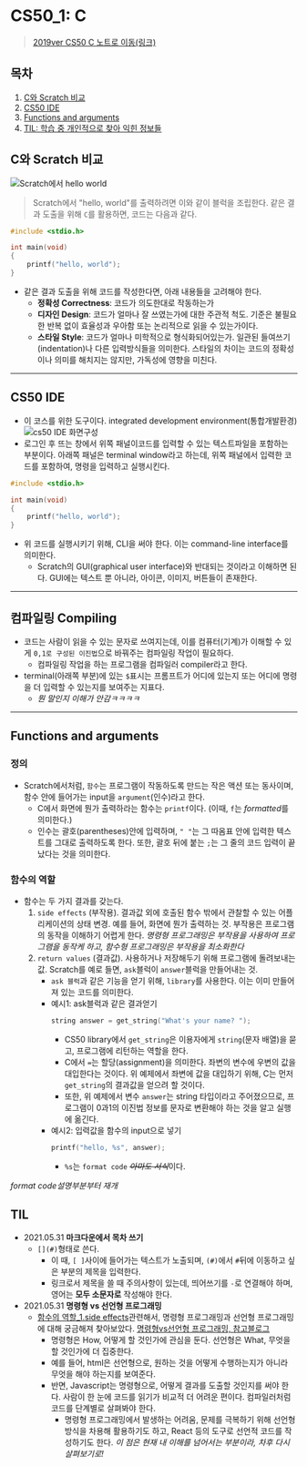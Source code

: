 # CS50_1: C

> [2019ver CS50 C 노트로 이동(링크)](https://github.com/ShinAhYoung21/TIL/blob/main/CS50/CS50_2019_C.md)

## 목차
1. [C와 Scratch 비교](#c와-scratch-비교)
2. [CS50 IDE](#cs50-ide)
3. [Functions and arguments](#functions-and-arguments)
4. [TIL: 학습 중 개인적으로 찾아 익힌 정보들](#til)

## C와 Scratch 비교

![Scratch에서 hello world](https://cs50.harvard.edu/x/2021/notes/1/when_green_flag.png)
> Scratch에서 "hello, world"를 출력하려면 이와 같이 블럭을 조립한다.
> 같은 결과 도출을 위해 `C`를 활용하면, 코드는 다음과 같다.
```C
#include <stdio.h>

int main(void)
{
    printf("hello, world");
}
```

* 같은 결과 도출을 위해 코드를 작성한다면, 아래 내용들을 고려해야 한다.
    * **정확성 Correctness**: 코드가 의도한대로 작동하는가
    * **디자인 Design**: 코드가 얼마나 잘 쓰였는가에 대한 주관적 척도. 기준은 불필요한 반복 없이 효율성과 우아함 또는 논리적으로 읽을 수 있는가이다.
    * **스타일 Style**: 코드가 얼마나 미학적으로 형식화되어있는가. 일관된 들여쓰기(indentation)나 다른 입력방식들을 의미한다. 스타일의 차이는 코드의 정확성이나 의미를 해치지는 않지만, 가독성에 영향을 미친다.
----
## CS50 IDE

* 이 코스를 위한 도구이다. integrated development environment(통합개발환경)
![cs50 IDE 화면구성](https://cs50.harvard.edu/x/2021/notes/1/cs50_ide.png)
* 로그인 후 뜨는 창에서 위쪽 패널이코드를 입력할 수 있는 텍스트파일을 포함하는 부분이다. 아래쪽 패널은 terminal window라고 하는데, 위쪽 패널에서 입력한 코드를 포함하여, 명령을 입력하고 실행시킨다.

```C
#include <stdio.h>

int main(void)
{
    printf("hello, world");
}
```
* 위 코드를 실행시키기 위해, CLI을 써야 한다. 이는 command-line interface를 의미한다.
    * Scratch의 GUI(graphical user interface)와 반대되는 것이라고 이해하면 된다. GUI에는 텍스트 뿐 아니라, 아이콘, 이미지, 버튼들이 존재한다.
----
## 컴파일링 Compiling

* 코드는 사람이 읽을 수 있는 문자로 쓰여지는데, 이를 컴퓨터(기계)가 이해할 수 있게 `0,1로 구성된 이진법`으로 바꿔주는 컴파일링 작업이 필요하다.
    * 컴파일링 작업을 하는 프로그램을 컴파일러 compiler라고 한다.
* terminal(아래쪽 부분)에 있는 `$`표시는 프롬프트가 어디에 있는지 또는 어디에 명령을 더 입력할 수 있는지를 보여주는 지표다.
    * *뭔 말인지 이해가 안감ㅋㅋㅋㅋ*
----
## Functions and arguments

### 정의

* Scratch에서처럼, `함수`는 프로그램이 작동하도록 만드는 작은 액션 또는  동사이며, 함수 안에 들어가는 input을 `argument`(인수)라고 한다.
    * C에서 화면에 뭔가 출력하라는 함수는 `printf`이다. (이때, `f`는 *formatted*를 의미한다.)
    * 인수는 괄호(parentheses)안에 입력하며, `" "`는 그 따옴표 안에 입력한 텍스트를 그대로 출력하도록 한다. 또한, 괄호 뒤에 붙는 `;`는 그 줄의 코드 입력이 끝났다는 것을 의미한다.

### 함수의 역할

* 함수는 두 가지 결과를 갖는다.
    1. `side effects` (부작용). 결과값 외에 호출된 함수 밖에서 관찰할 수 있는 어플리케이션의 상태 변경. 예를 들어, 화면에 뭔가 출력하는 것.
    부작용은 프로그램의 동작을 이해하기 어렵게 한다.
    *명령형 프로그래밍은 부작용을 사용하여 프로그램을 동작케 하고, 함수형 프로그래밍은 부작용을 최소화한다*
    2. `return values` (결과값). 사용하거나 저장해두기 위해 프로그램에 돌려보내는 값. Scratch를 예로 들면, `ask`블럭이 `answer`블럭을 만들어내는 것.
        * `ask 블럭`과 같은 기능을 얻기 위해, `library`를 사용한다. 이는 이미 만들어져 있는 코드를 의미한다.
        * 예시1: ask블럭과 같은 결과얻기
            ```C
            string answer = get_string("What's your name? ");
            ```
            * CS50 library에서 `get_string`은 이용자에게 `string`(문자 배열)을 묻고, 프로그램에 리턴하는 역할을 한다.
            * C에서 `=`는 할당(assignment)을 의미한다. 좌변의 변수에 우변의 값을 대입한다는 것이다. 위 예제에서 좌변에 값을 대입하기 위해, C는 먼저 `get_string`의 결과값을 얻으려 할 것이다.
            * 또한, 위 예제에서 변수 `answer`는 string 타입이라고 주어졌으므로, 프로그램이 0과1의 이진법 정보를 문자로 변환해야 하는 것을 알고 실행에 옮긴다.
        * 예시2: 입력값을 함수의 input으로 넣기
            ```C
            printf("hello, %s", answer);
            ```
            * `%s`는 `format code` ~~*아마도 서식*~~이다.

*format code설명부분부터 재개*


## TIL

* 2021.05.31 **마크다운에서 목차 쓰기**
    * `[](#)`형태로 쓴다.
        * 이 때, `[ ]`사이에 들어가는 텍스트가 노출되며, `(#)`에서 `#`뒤에 이동하고 싶은 부분의 제목을 입력한다.
        * 링크로서 제목을 쓸 때 주의사항이 있는데, 띄어쓰기를 `-`로 연결해야 하며, 영어는 **모두 소문자로** 작성해야 한다.
* 2021.05.31 **명령형 vs 선언형 프로그래밍**
    * [함수의 역할_1.side effects](#함수의-역할)관련해서, 명령형 프로그래밍과 선언형 프로그래밍에 대해 궁금해져 찾아보았다.
    [명령형vs선언형 프로그래밍, 참고블로그](https://boxfoxs.tistory.com/430)
        * 명령형은 How, 어떻게 할 것인가에 관심을 둔다. 선언형은 What, 무엇을 할 것인가에 더 집중한다.
        * 예를 들어, html은 선언형으로, 원하는 것을 어떻게 수행하는지가 아니라 무엇을 해야 하는지를 보여준다.
        * 반면, Javascript는 명령형으로, 어떻게 결과를 도출할 것인지를 써야 한다. 사람이 한 눈에 코드를 읽기가 비교적 더 어려운 편이다. 컴파일러처럼 코드를 단계별로 살펴봐야 한다.
            * 명령형 프로그래밍에서 발생하는 어려움, 문제를 극복하기 위해 선언형 방식을 차용해 활용하기도 하고, React 등의 도구로 선언적 코드를 작성하기도 한다. *이 점은 현재 내 이해를 넘어서는 부분이라, 차후 다시 살펴보기로!*
